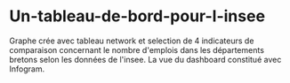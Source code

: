 # Un-tableau-de-bord-pour-l-insee
Graphe crée avec tableau network et selection de 4 indicateurs de comparaison concernant le nombre d'emplois dans les départements bretons selon les données de l'insee.
La vue  du dashboard constitué avec Infogram.

